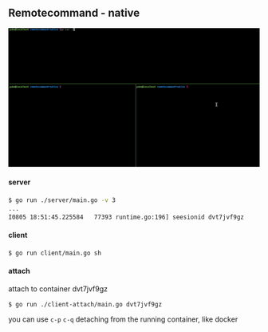 ## Remotecommand - native

![](./remotecommand-native.gif)

#### server

```sh
$ go run ./server/main.go -v 3
...
I0805 18:51:45.225584   77393 runtime.go:196] seesionid dvt7jvf9gz
```


#### client
```sh
$ go run client/main.go sh
```

#### attach

attach to container dvt7jvf9gz

```
$ go run ./client-attach/main.go dvt7jvf9gz
```

you can use `c-p` `c-q` detaching from the running container, like docker 




